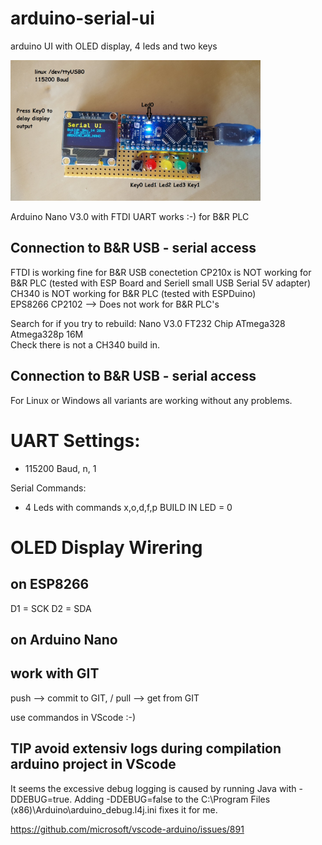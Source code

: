# arduino-serial-ui
arduino UI with OLED display, 4 leds and two keys

<img src="images/arduino-serial-ui.jpg" alt="drawing" width="400"/>

Arduino Nano V3.0 with FTDI UART works :-) for B&R PLC

## Connection to B&R USB - serial access
FTDI is working fine for B&R USB conectetion
CP210x is NOT working for B&R PLC (tested with ESP Board and Seriell small USB Serial 5V adapter)  
CH340 is NOT working for B&R PLC (tested with ESPDuino)  
EPS8266 CP2102  --> Does not work for B&R PLC's  

Search for if you try to rebuild: Nano V3.0 FT232 Chip ATmega328 Atmega328p 16M  
Check there is not a CH340 build in.

## Connection to B&R USB - serial access
For Linux or Windows all variants are working without any problems.

# UART Settings: 
* 115200 Baud, n, 1

Serial Commands:
* 4 Leds with commands x,o,d,f,p
BUILD IN LED  = 0


# OLED Display Wirering
## on ESP8266
D1 = SCK
D2 = SDA

## on Arduino Nano



## work with GIT
push --> commit to GIT, / 
pull --> get from GIT

use commandos in VScode :-)


## TIP avoid extensiv logs during compilation arduino project in VScode

It seems the excessive debug logging is caused by running Java with -DDEBUG=true. Adding -DDEBUG=false to the C:\Program Files (x86)\Arduino\arduino_debug.l4j.ini fixes it for me.

https://github.com/microsoft/vscode-arduino/issues/891
